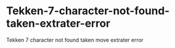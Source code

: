 # Tekken-7-character-not-found-taken-extrater-error
Tekken 7 character not found taken move extrater error
